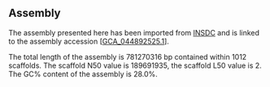 **Assembly**
--------

The assembly presented here has been imported from [INSDC](http://www.insdc.org) and is linked to the assembly accession [[GCA\_044892525.1](http://www.ebi.ac.uk/ena/data/view/GCA_044892525.1)].

The total length of the assembly is 781270316 bp contained within 1012 scaffolds.
The scaffold N50 value is 189691935, the scaffold L50 value is 2.
The GC% content of the assembly is 28.0%.
